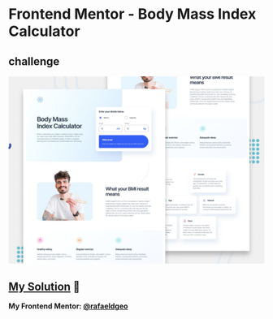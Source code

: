 # Frontend Mentor - Body Mass Index Calculator
## challenge

![Design preview for the Body Mass Index Calculator coding challenge](./preview.jpg)

## [My Solution](https://rafaeldgeo.github.io/my-practices-in-the-frontend-mentor/junior/insure-landing-page-master/) 🚀
**My Frontend Mentor: [@rafaeldgeo](https://www.frontendmentor.io/profile/rafaeldgeo)**
